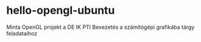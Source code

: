 # hello-opengl-ubuntu
Minta OpenGL projekt a DE IK PTI Bevezetés a számítógépi grafikába tárgy feladataihoz
